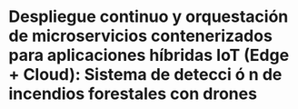# Despliegue continuo y orquestación de microservicios contenerizados para aplicaciones híbridas IoT (Edge + Cloud): Sistema de detecci ó n de incendios forestales con drones